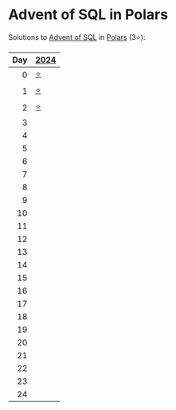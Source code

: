 # Advent of SQL in Polars

Solutions to [Advent of SQL](https://adventofsql.com/) in [Polars](https://docs.pola.rs/) (3⭐):

|   Day | [2024](2024)                                               |
|------:|:-----------------------------------------------------------|
|     0 | [⭐](2024/00_the_great_christmas_analytics_crisis_of_2024) |
|     1 | [⭐](2024/01_santas_gift_list_parser)                      |
|     2 | [⭐](2024/02_santas_jumbled_letters)                       |
|     3 |                                                            |
|     4 |                                                            |
|     5 |                                                            |
|     6 |                                                            |
|     7 |                                                            |
|     8 |                                                            |
|     9 |                                                            |
|    10 |                                                            |
|    11 |                                                            |
|    12 |                                                            |
|    13 |                                                            |
|    14 |                                                            |
|    15 |                                                            |
|    16 |                                                            |
|    17 |                                                            |
|    18 |                                                            |
|    19 |                                                            |
|    20 |                                                            |
|    21 |                                                            |
|    22 |                                                            |
|    23 |                                                            |
|    24 |                                                            |

